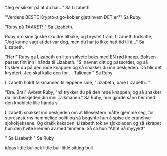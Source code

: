 "Jeg er sikker på at du har..." Sa Lizabeth.

"Verdens BESTE Krypto-algo-kobler gjett hvem DET er?" Sa Ruby.

"Ruby på TAAKET!!" Sa Lizabeth.

Ruby dro sine tjukke skuldre tilbake, og brystet fram. Lizabeth fortsatte, "Jeg kunne sagt at det var deg, men du har jo ikke hatt tid til å..." Sa Lizabeth.

"Her!" Ruby ga Lizabeth en liten sølvete boks med EN rød knapp. Boksen passet fint inn i hånda til Lizabeth. "Si navnet ditt og passordet, og så trykker du på den røde knappen og så snakker du inn beskjeden. Da blir det kryptert. Jeg skal kalle den for ... Talkman." Sa Ruby

Lizabeth holdt talkmannen til leppene sine, "Lizabeth, bare Lizabeth..."

"Bra. Bra!" Avbrøt Ruby, "nå trykker du på den røde knappen, og så snakker du inn beskjeden din inni Talkmanen." Sa Ruby, hun gjorde sånn her med den knoblete lille hånda si.

Lizabeth snakket inn beskjeden om at lillesøstern måtte gjemme seg, for storesøsterns hemmelige politi og så begynte hun å spise de crunchye sjokokjeksene. Og drakk kakaoen. Lizabeth tok av sjokoladen og så skrapet hun den hvite kremen av med tennene. Så sa hun "Åhh! Så myyykt!"







" Sa Lizabeth
" Sa Ruby

ideas
little bullock
little bull
little sitting bull